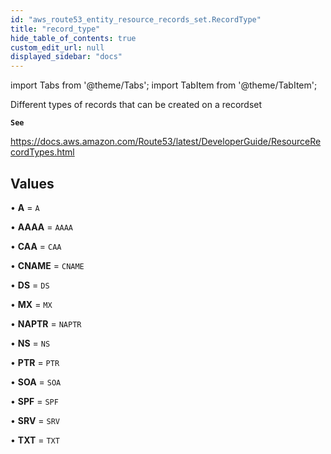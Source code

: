 ```yaml
---
id: "aws_route53_entity_resource_records_set.RecordType"
title: "record_type"
hide_table_of_contents: true
custom_edit_url: null
displayed_sidebar: "docs"
---
```


import Tabs from '@theme/Tabs';
import TabItem from '@theme/TabItem';

Different types of records that can be created on a recordset

**`See`**

https://docs.aws.amazon.com/Route53/latest/DeveloperGuide/ResourceRecordTypes.html

## Values

• **A** = `A`

• **AAAA** = `AAAA`

• **CAA** = `CAA`

• **CNAME** = `CNAME`

• **DS** = `DS`

• **MX** = `MX`

• **NAPTR** = `NAPTR`

• **NS** = `NS`

• **PTR** = `PTR`

• **SOA** = `SOA`

• **SPF** = `SPF`

• **SRV** = `SRV`

• **TXT** = `TXT`
